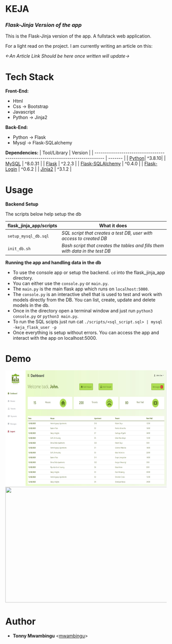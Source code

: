 # **KEJA**

<h3><i>Flask-Jinja Version of the app</i></h3>
<p>This is the Flask-Jinja version of the app. A fullstack web application.</p>

For a light read on the project. I am currently writing an article on this:

<!-- - [Introducing KEJA ](https://medium.com/@tonny.mwambingu/keja-blog-post-3221c9a62daf) -->

_<-An Article Link Should be here once written will update->_

# **Tech Stack**

**Front-End:**

-   Html
-   Css -> Bootstrap
-   Javascript
-   Python -> Jinja2

**Back-End:**

-   Python -> Flask
-   Mysql -> Flask-SQLalchemy

**Dependencies:**
| Tool/Library | Version |
| ---------------------------------------------------------------------------------- | ------- |
| [Python](https://wiki.python.org/moin/BeginnersGuide/Download/)| ^3.8.10|
| [MySQL](https://www.digitalocean.com/community/tutorials/how-to-install-mysql-on-ubuntu-20-04) | ^8.0.31 |
| [Flask](https://www.digitalocean.com/community/tutorials/how-to-install-mysql-on-ubuntu-20-04) | ^2.2.3 |
| [Flask-SQLAlchemy](https://pypi.org/project/Flask-SQLAlchemy/) | ^0.4.0 |
| [Flask-Login](https://pypi.org/project/Flask-Login/) | ^0.6.2 |
| [Jinja2](https://pypi.org/project/Jinja2/) | ^3.1.2 |

# **Usage**

**Backend Setup**

<p>The scripts below help setup the db</p>

| flask_jinja_app/scripts | What it does                                                                       |
| ----------------------- | ---------------------------------------------------------------------------------- |
| `setup_mysql_db.sql`    | <i>SQL script that creates a test DB, user with access to created DB</i>           |
| `init_db.sh`            | <i>Bash script that creates the tables and fills them with data in the test DB</i> |

**Running the app and handling data in the db**

-   To use the console app or setup the backend. `cd` into the flask_jinja_app directory.
-   You can either use the `console.py` or `main.py`.
-   The `main.py` is the main flask app which runs on `localhost:5000`.
-   The `console.py` is an interactive shell that is used to test and work with models directly from the DB. You can list, create, update and delete models in the db.
-   Once in the directory open a terminal window and just run `python3 console.py` or `python3 main.py`.
-   To run the SQL scipts just run cat `./scripts/<sql_script.sql> | mysql -keja_flask_user -p`
-   Once everything is setup without errors. You can access the app and interact with the app on localhost:5000.

# **Demo**

<img width="640" height="360" src="../assets/Keja_demo.JPG"/>
<br>
<img width="640" height="360" src="../assets/Keja_demo.gif"/>

# **Author**

-   **Tonny Mwambingu** <[mwambingu](https://github.com/mwambingu)>
